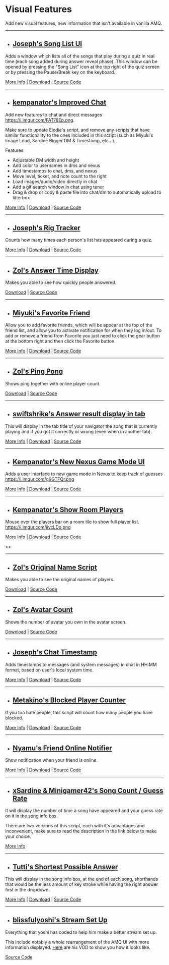# **Visual Features**

Add new visual features, new information that isn't available in vanilla AMQ.

---

- ## <ins>Joseph's Song List UI</ins>

Adds a window which lists all of the songs that play during a quiz in real time (each song added during answer reveal phase). This window can be opened by pressing the "Song List" icon at the top right of the quiz screen or by pressing the Pause/Break key on the keyboard.

[More Info](https://github.com/TheJoseph98/AMQ-Scripts#song-list-ui-amqsonglistuiuserjs) |
[Download](https://github.com/TheJoseph98/AMQ-Scripts/raw/master/amqSongListUI.user.js) |
[Source Code](https://github.com/TheJoseph98/AMQ-Scripts/blob/master/amqSongListUI.user.js)

---

- ## <ins>kempanator's Improved Chat</ins>

Add new features to chat and direct messages <https://i.imgur.com/FAT78Ep.png>.

Make sure to update Elodie's script, and remove any scripts that have similar functionality to the ones included in this script (such as Miyuki's Image Load, Sardine Bigger DM & Timestamp, etc...).

Features:

- Adjustable DM width and height
- Add color to usernames in dms and nexus
- Add timestamps to chat, dms, and nexus
- Move level, ticket, and note count to the right
- Load images/audio/video directly in chat
- Add a gif search window in chat using tenor
- Drag & drop or copy & paste file into chat/dm to automatically upload to litterbox

[More Info](https://github.com/kempanator/amq-scripts#amq-chat-plus) |
[Download](https://github.com/kempanator/amq-scripts/raw/main/amqChatPlus.user.js) |
[Source Code](https://github.com/kempanator/amq-scripts/blob/main/amqChatPlus.user.js)

---

- ## <ins>Joseph's Rig Tracker<ins>

Counts how many times each person's list has appeared during a quiz.

[More Info](https://github.com/TheJoseph98/AMQ-Scripts#rig-tracker-amqrigtrackeruserjs) |
[Download](https://github.com/TheJoseph98/AMQ-Scripts/raw/master/amqRigTracker.user.js) |
[Source Code](https://github.com/TheJoseph98/AMQ-Scripts/blob/master/amqRigTracker.user.js)

---

- ## <ins>Zol's Answer Time Display</ins>

Makes you able to see how quickly people answered.

[Download](https://github.com/amq-script-project/AMQ-Scripts/raw/master/gameplay/amqPlayerAnswerTimeDisplay.user.js) |
[Source Code](https://github.com/amq-script-project/AMQ-Scripts/blob/master/gameplay/amqPlayerAnswerTimeDisplay.user.js)

---

- ## <ins>Miyuki's Favorite Friend</ins>

Allow you to add favorite friends, which will be appear at the top of the friend list, and allow you to activate notification for when they log in/out. To add or remove a friend from Favorite you just need to click the gear button at the bottom right and then click the Favorite button.

[More Info](https://github.com/Mxyuki/AMQ-Scripts#amq-favorite-friends) |
[Download](https://github.com/Mxyuki/AMQ-Scripts/raw/main/amqFavoriteFriends.user.js) |
[Source Code](https://github.com/Mxyuki/AMQ-Scripts/blob/main/amqFavoriteFriends.user.js)

---

- ## <ins>Zol's Ping Pong</ins>

Shows ping together with online player count.

[Download](https://github.com/amq-script-project/AMQ-Scripts/raw/master/gameplay/amqShowPingPong.user.js) |
[Source Code](https://github.com/amq-script-project/AMQ-Scripts/blob/master/gameplay/amqShowPingPong.user.js)

---

- ## <ins>swiftshrike's Answer result display in tab</ins>

This will display in the tab title of your navigator the song that is currently playing and if you got it correctly or wrong (even when in another tab).

[More Info](https://github.com/Graywing13/amq-scripts#show-results-in-tab-title) |
[Download](https://github.com/Graywing13/amq-scripts/raw/main/showResultsInTitle.user.js) |
[Source Code](https://github.com/Graywing13/amq-scripts/blob/main/showResultsInTitle.user.js)

---

- ## <ins>Kempanator's New Nexus Game Mode UI</ins>

Adds a user interface to new game mode in Nexus to keep track of guesses <https://i.imgur.com/q9GTFQr.png>

[More Info](https://github.com/kempanator/amq-scripts#amq-new-game-mode-ui) |
[Download](https://github.com/kempanator/amq-scripts/raw/main/amqNewGameModeUI.user.js) |
[Source Code](https://github.com/kempanator/amq-scripts/blob/main/amqNewGameModeUI.user.js)

---

- ## <ins>Kempanator's Show Room Players</ins>

Mouse over the players bar on a room tile to show full player list. <https://i.imgur.com/jivcLDo.png>

[More Info](https://github.com/kempanator/amq-scripts#amq-show-room-players) |
[Download](https://github.com/kempanator/amq-scripts/raw/main/amqShowRoomPlayers.user.js) |
[Source Code](https://github.com/kempanator/amq-scripts/blob/main/amqShowRoomPlayers.user.js)

<>

---

- ## <ins>Zol's Original Name Script</ins>

Makes you able to see the original names of players.

[Download](https://github.com/amq-script-project/AMQ-Scripts/raw/master/gameplay/amqShowOriginalName.user.js) |
[Source Code](https://github.com/amq-script-project/AMQ-Scripts/blob/master/gameplay/amqShowOriginalName.user.js)

---

- ## <ins>Zol's Avatar Count</ins>

Shows the number of avatar you own in the avatar screen.

[Download](https://github.com/amq-script-project/AMQ-Scripts/raw/master/gameplay/amqAvatarCount.user.js) |
[Source Code](https://github.com/amq-script-project/AMQ-Scripts/blob/master/gameplay/amqAvatarCount.user.js)

---

- ## <ins>Joseph's Chat Timestamp</ins>

Adds timestamps to messages (and system messages) in chat in HH:MM format, based on user's local system time.

[More Info](https://github.com/TheJoseph98/AMQ-Scripts#chat-timestamps-amqchattimestampsuserjs) |
[Download](https://github.com/TheJoseph98/AMQ-Scripts/raw/master/amqChatTimestamps.user.js) |
[Source Code](https://github.com/TheJoseph98/AMQ-Scripts/blob/master/amqChatTimestamps.user.js)

---

- ## <ins>Metakino's Blocked Player Counter</ins>

If you too hate people, this script will count how many people you have blocked.

[More Info](https://github.com/Metakino/AMQ-MetakinoScript#blocked-players-counter) |
[Download](https://github.com/Metakino/AMQ-MetakinoScript/raw/master/AMQ%20Blocked%20Count.user.js) |
[Source Code](https://github.com/Metakino/AMQ-MetakinoScript/blob/master/AMQ%20Blocked%20Count.user.js)

---

- ## <ins>Nyamu's Friend Online Notifier</ins>

Show notification when your friend is online.

[More Info](https://github.com/nyamu-amq/amq_scripts#amqfriendonlinenotifieruserjs) |
[Download](https://github.com/nyamu-amq/amq_scripts/raw/master/amqFriendOnlineNotifier.user.js) |
[Source Code](https://github.com/nyamu-amq/amq_scripts/blob/master/amqFriendOnlineNotifier.user.js)

---

- ## <ins>xSardine & Minigamer42's Song Count / Guess Rate</ins>

It will display the number of time a song have appeared and your guess rate on it in the song info box.

There are two versions of this script, each with it's advantages and inconvenient, make sure to read the description in the link below to make your choice.

[More Info](https://github.com/xSardine/AMQ-Stuff/tree/main/songCountGuessRate#song-count--guess-rate)

---

- ## <ins>Tutti's Shortest Possible Answer</ins>

This will display in the song info box, at the end of each song, shorthands that would be the less amount of key stroke while having the right answer first in the dropdown.

[More Info](https://github.com/tutti-amq/amq-scripts#amq-scripts) |
[Download](https://github.com/tutti-amq/amq-scripts/raw/main/animeShortcuts.user.js) |
[Source Code](https://github.com/tutti-amq/amq-scripts/blob/main/animeShortcuts.user.js)

---

- ## <ins>blissfulyoshi's Stream Set Up</ins>

Everything that yoshi has coded to help him make a better stream set up.

This include notably a whole rearrangement of the AMQ UI with more information displayed. [Here](https://www.twitch.tv/blissfulyoshi/videos) are his VOD to show you how it looks like.

[Source Code](https://github.com/blissfulyoshi/AMQ-UI-Rearranger)
